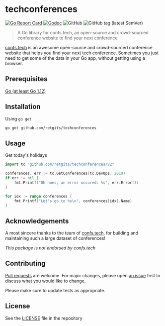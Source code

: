 # techconferences

[![Go Report Card](https://goreportcard.com/badge/github.com/retgits/techconferences?style=flat-square)](https://goreportcard.com/report/github.com/retgits/techconferences)
[![Godoc](https://img.shields.io/badge/godoc-reference-blue.svg?style=flat-square)](https://godoc.org/github.com/retgits/techconferences)
![GitHub](https://img.shields.io/github/license/retgits/techconferences?style=flat-square)
![GitHub tag (latest SemVer)](https://img.shields.io/github/v/tag/retgits/techconferences?sort=semver&style=flat-square)

> A Go library for confs.tech, an open-source and crowd-sourced conference website to find your next conference

[confs.tech](https://confs.tech/) is an awesome open-source and crowd-sourced conference website that helps you find your next tech conference. Sometimes you just need to get some of the data in your Go app, without getting using a browser.

## Prerequisites

[Go (at least Go 1.12)](https://golang.org/dl/)

## Installation

Using `go get`

```bash
go get github.com/retgits/techconferences
```

## Usage

Get today's holidays

```go
import tc "github.com/retgits/techconferences/v2"

conferences, err := tc.GetConferences(tc.DevOps, 2019)
if err != nil {
    fmt.Printf("Oh noes, an error occured: %s", err.Error())
}

for idx := range conferences {
    fmt.Printf("Let's go to %s\n", conferences[idx].Name)
}
```

## Acknowledgements

A most sincere thanks to the team of [confs.tech](https://confs.tech/), for building and maintaining such a large dataset of conferences!

_This package is not endorsed by confs.tech_

## Contributing

[Pull requests](https://github.com/retgits/techconferences/pulls) are welcome. For major changes, please open [an issue](https://github.com/retgits/techconferences/issues) first to discuss what you would like to change.

Please make sure to update tests as appropriate.

## License

See the [LICENSE](./LICENSE) file in the repository
